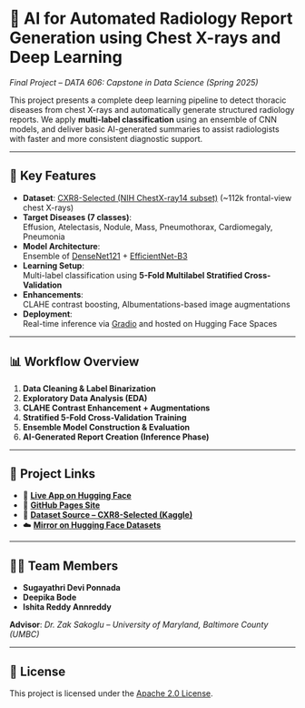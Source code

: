 # 🩻 AI for Automated Radiology Report Generation using Chest X-rays and Deep Learning  
*Final Project – DATA 606: Capstone in Data Science (Spring 2025)*  

This project presents a complete deep learning pipeline to detect thoracic diseases from chest X-rays and automatically generate structured radiology reports. We apply **multi-label classification** using an ensemble of CNN models, and deliver basic AI-generated summaries to assist radiologists with faster and more consistent diagnostic support.

---

## 🚀 Key Features

- **Dataset**: [CXR8-Selected (NIH ChestX-ray14 subset)](https://www.kaggle.com/datasets/myylee/cxr8-selected) (~112k frontal-view chest X-rays)  
- **Target Diseases (7 classes)**:  
  Effusion, Atelectasis, Nodule, Mass, Pneumothorax, Cardiomegaly, Pneumonia  
- **Model Architecture**:  
  Ensemble of [DenseNet121](https://arxiv.org/abs/1608.06993) + [EfficientNet-B3](https://arxiv.org/abs/1905.11946)  
- **Learning Setup**:  
  Multi-label classification using **5-Fold Multilabel Stratified Cross-Validation**
- **Enhancements**:  
  CLAHE contrast boosting, Albumentations-based image augmentations
- **Deployment**:  
  Real-time inference via [Gradio](https://gradio.app/) and hosted on Hugging Face Spaces

---

## 📊 Workflow Overview

1. **Data Cleaning & Label Binarization**
2. **Exploratory Data Analysis (EDA)**
3. **CLAHE Contrast Enhancement + Augmentations**
4. **Stratified 5-Fold Cross-Validation Training**
5. **Ensemble Model Construction & Evaluation**
6. **AI-Generated Report Creation (Inference Phase)**

---

## 🔗 Project Links

- 🔴 **[Live App on Hugging Face](https://huggingface.co/spaces/Sugayathri/ai_radiology)**  
- 📘 **[GitHub Pages Site](https://sugayathriponnada.github.io/DS606_TeamF_Ponnada_Annreddy_Bode_AI-RADIOLOGY_P3Final/)**  
- 🧠 **[Dataset Source – CXR8-Selected (Kaggle)](https://www.kaggle.com/datasets/myylee/cxr8-selected)**  
- ☁️ **[Mirror on Hugging Face Datasets](https://huggingface.co/datasets/Sugayathri/crx8selected)**  

---

## 👩‍💻 Team Members

- **Sugayathri Devi Ponnada**  
- **Deepika Bode**  
- **Ishita Reddy Annreddy**  

**Advisor**: *Dr. Zak Sakoglu – University of Maryland, Baltimore County (UMBC)*

---

## 📄 License

This project is licensed under the [Apache 2.0 License](https://www.apache.org/licenses/LICENSE-2.0).

